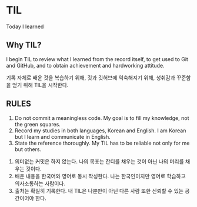 # TIL
Today I learned

## Why TIL?
I begin TIL to review what I learned from the record itself, to get used to Git and GitHub, and to obtain achievement and hardworking attitude.

기록 자체로 배운 것을 복습하기 위해, 깃과 깃허브에 익숙해지기 위해, 성취감과 꾸준함을 얻기 위해 TIL을 시작한다. 

## RULES
1. Do not commit a meaningless code. My goal is to fill my knowledge, not the green squares.
2. Record my studies in both languages, Korean and English. I am Korean but I learn and communicate in English.
3. State the reference thoroughly. My TIL has to be reliable not only for me but others.

<ol>
<li>의미없는 커밋은 하지 않는다. 나의 목표는 잔디를 채우는 것이 아닌 나의 머리를 채우는 것이다.</li>
<li>배운 내용을 한국어와 영어로 동시 작성한다. 나는 한국인이지만 영어로 학습하고 의사소통하는 사람이다.</li>
<li>출처는 확실히 기록한다. 내 TIL은 나뿐만이 아닌 다른 사람 또한 신뢰할 수 있는 공간이어야 한다.</li>
</ol>

